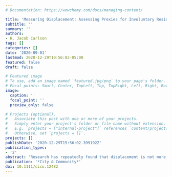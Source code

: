 ```yaml
---
# Documentation: https://wowchemy.com/docs/managing-content/

title: 'Measuring Displacement: Assessing Proxies for Involuntary Residential Mobility'
subtitle: ''
summary: ''
authors:
- H. Jacob Carlson
tags: []
categories: []
date: '2020-09-01'
lastmod: 2020-12-29T10:56:02-05:00
featured: false
draft: false

# Featured image
# To use, add an image named `featured.jpg/png` to your page's folder.
# Focal points: Smart, Center, TopLeft, Top, TopRight, Left, Right, BottomLeft, Bottom, BottomRight.
image:
  caption: ''
  focal_point: ''
  preview_only: false

# Projects (optional).
#   Associate this post with one or more of your projects.
#   Simply enter your project's folder or file name without extension.
#   E.g. `projects = ["internal-project"]` references `content/project/deep-learning/index.md`.
#   Otherwise, set `projects = []`.
projects: []
publishDate: '2020-12-29T15:56:02.399192Z'
publication_types:
- '2'
abstract: 'Research has repeatedly found that displacement is not more likely in gentrifying neighborhoods. Since the dependent variable — displacement — is difficult to measure, researchers resort to a variety of proxy measures for it. I classify three types of proxies: a population approach that measures compositional changes in neighborhoods over time, an individual approach that measures individual housing mobility, and a motivational approach that traces both individual mobility as well as the reasons why a household moved to determine whether that move was involuntary. I examine the prevalence of these approaches across a sample of the literature. I then test the commensurability of the proxy measures with data from New York City by comparing the rank orderings of neighborhoods with the most and least displacement. I find widely different results across the approaches. I explain these results by examining the underlying mechanisms of displacement that are masked by the other approaches.'
publication: '*City & Community*'
doi: 10.1111/cico.12482
---
```

